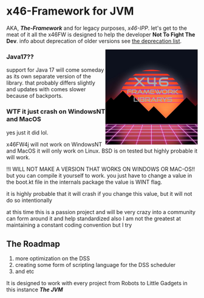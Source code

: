 <!--

     Tete
      is
   Illuminati

      (^)

      ###
     ##^##
    ##^#^##
   #########
  ###########
 #############
###############
-->


<p align="left">
<!--<img src="https://img.shields.io/badge/Variant-JVM">-->
<!--<a href="https://discord.gg/"><img src="https://img.shields.io/badge/Discord Server-down-important">
</a>--></p>

# **x46-Framework for JVM**
AKA, ***The-Framework*** and for legacy purposes, *x46-IPP*. 
let's get to the meat of it all the x46FW is designed to help the developer **Not To Fight The Dev**.
info about deprecation of older versions see [the deprecation list](./dep_list.txt).

<img src="./asst/x46FWlogo.png?raw=true" alt="x46FW logo" align="right" height="250px">

<!--
     ###
     ###
     ###
    #####
   ####### 
  ## ### ##
 ##  ###  ##
##   ###   ##
-->

### Java17??
support for Java 17 will come someday as its own separate version of the library.
that probably differs slightly and updates with comes slower because of backports.

### WTF it just crash on WindowsNT and MacOS
yes just it did lol. 


x46FW4j will not work on WindowsNT and MacOS it will only work on Linux.
BSD is on tested but highly probable it will work.  


!!I WILL NOT MAKE A VERSION THAT WORKS ON WINDOWS OR MAC-OS!! but you can compile it yourself to work. you
just have to change a value in the boot.kt file in the internals package the value is WINT flag.

it is highly probable that it will crash if you change this value, but it will not do so intentionally


at this time this is a passion project and will be very crazy into a community can form around it and help standardized
also I am not the greatest at maintaining a constant coding convention but I try

## The Roadmap

1. more optimization on the DSS
2. creating some form of scripting language for the DSS scheduler
3. and etc


It is designed to work with every project from Robots to Little Gadgets in this instance ***The JVM***
<!-- <a href="./documentation"><h3>More Info in The Documentation.</h3></a>
<h3>More Documentation Comeing Soon.</h3> -->
